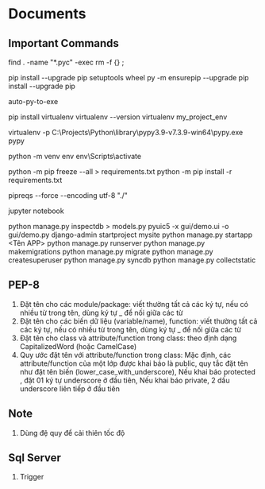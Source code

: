 # Documents

## Important Commands

<!-- xóa file cache -->
find . -name "*.pyc" -exec rm -f {} \;

pip install --upgrade pip setuptools wheel
py -m ensurepip --upgrade
pip install --upgrade pip

<!-- py to exe -->
auto-py-to-exe

<!-- tạo môi trường ảo -->
pip install virtualenv
virtualenv --version
virtualenv my_project_env

<!-- tạo môi trường ảo pypy -->
virtualenv -p C:\Projects\Python\library\pypy3.9-v7.3.9-win64\pypy.exe pypy

python -m venv env
env\Scripts\activate

<!-- cài đặt thư viện -->
python -m pip freeze --all > requirements.txt
python -m pip install -r requirements.txt

pipreqs --force --encoding utf-8 "./"

jupyter notebook

<!-- Django -->
python manage.py inspectdb > models.py
pyuic5 -x gui/demo.ui -o gui/demo.py
django-admin startproject mysite
python manage.py startapp <Tên APP>
python manage.py runserver
python manage.py makemigrations
python manage.py migrate
python manage.py createsuperuser
python manage.py syncdb
python manage.py collectstatic

## PEP-8

1. Đặt tên cho các module/package: viết thường tất cả các ký tự, nếu có nhiều từ trong tên, dùng ký tự _ để nối giữa các từ
2. Đặt tên cho các biến dữ liệu (variable/name), function: viết thường tất cả các ký tự, nếu có nhiều từ trong tên, dùng ký tự _ để nối giữa các từ
3. Đặt tên cho class và attribute/function trong class: theo định dạng CapitalizedWord (hoặc CamelCase)
4. Quy ước đặt tên với attribute/function trong class: Mặc định, các attribute/function của một lớp được khai báo là public, quy tắc đặt tên như đặt tên biến (lower_case_with_underscore), Nếu khai báo protected , đặt 01 ký tự underscore ở đầu tiên, Nếu khai báo private, 2 dấu underscore liên tiếp ở đầu tiên

## Note

1. Dùng đệ quy để cải thiên tốc độ

## Sql Server

1. Trigger
